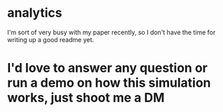 # analytics

I'm sort of very busy with my paper recently, so I don't have the time for writing up a good readme yet. 

# I'd love to answer any question or run a demo on how this simulation works, just shoot me a DM

